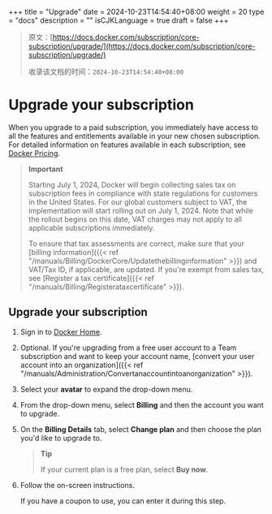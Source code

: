 +++
title = "Upgrade"
date = 2024-10-23T14:54:40+08:00
weight = 20
type = "docs"
description = ""
isCJKLanguage = true
draft = false
+++

> 原文：[https://docs.docker.com/subscription/core-subscription/upgrade/](https://docs.docker.com/subscription/core-subscription/upgrade/)
>
> 收录该文档的时间：`2024-10-23T14:54:40+08:00`

# Upgrade your subscription

When you upgrade to a paid subscription, you immediately have access to all the features and entitlements available in your new chosen subscription. For detailed information on features available in each subscription, see [Docker Pricing](https://www.docker.com/pricing).

> **Important**
>
> 
>
> Starting July 1, 2024, Docker will begin collecting sales tax on subscription fees in compliance with state regulations for customers in the United States. For our global customers subject to VAT, the implementation will start rolling out on July 1, 2024. Note that while the rollout begins on this date, VAT charges may not apply to all applicable subscriptions immediately.
>
> To ensure that tax assessments are correct, make sure that your [billing information]({{< ref "/manuals/Billing/DockerCore/Updatethebillinginformation" >}}) and VAT/Tax ID, if applicable, are updated. If you're exempt from sales tax, see [Register a tax certificate]({{< ref "/manuals/Billing/Registerataxcertificate" >}}).

## Upgrade your subscription

1. Sign in to [Docker Home](https://app.docker.com/).

2. Optional. If you're upgrading from a free user account to a Team subscription and want to keep your account name, [convert your user account into an organization]({{< ref "/manuals/Administration/Convertanaccountintoanorganization" >}}).

3. Select your **avatar** to expand the drop-down menu.

4. From the drop-down menu, select **Billing** and then the account you want to upgrade.

5. On the **Billing Details** tab, select **Change plan** and then choose the plan you'd like to upgrade to.

   > **Tip**
   >
   > 
   >
   > If your current plan is a free plan, select **Buy now**.

6. Follow the on-screen instructions.

   If you have a coupon to use, you can enter it during this step.
